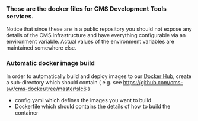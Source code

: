 ### These are the docker files for CMS Development Tools services.

Notice that since these are in a public repository you should not expose any
details of the CMS infrastructure and have everything configurable via an
environment variable. Actual values of the environment variables are maintained
somewhere else. 

### Automatic docker image build

In order to automatically build and deploy images to our [Docker Hub](https://hub.docker.com/u/cmssw/), 
create a sub-directory which should contain ( e.g. see https://github.com/cms-sw/cms-docker/tree/master/slc6 )
 - config.yaml which defines the images you want to build
 - Dockerfile which should contains the details of how to build the container
